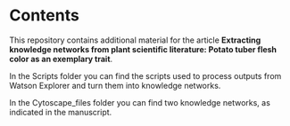 # Contents

This repository contains additional material for the article **Extracting knowledge networks from plant scientific literature: Potato tuber flesh color as an exemplary trait**.

In the Scripts folder you can find the scripts used to process outputs from Watson Explorer and turn them into knowledge networks.

In the Cytoscape_files folder you can find two knowledge networks, as indicated in the manuscript.
